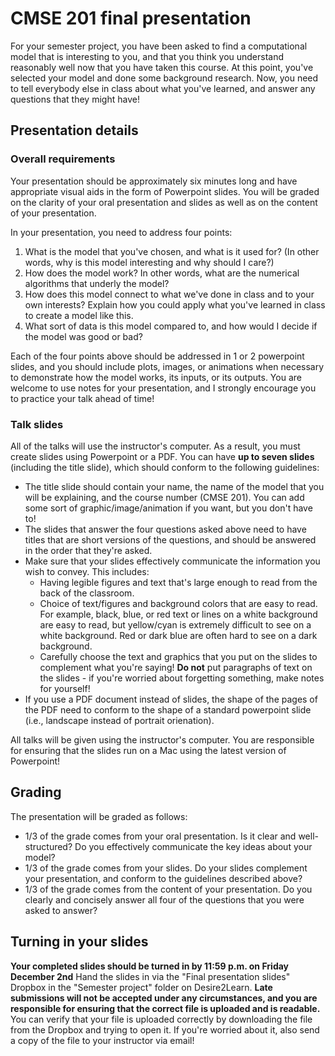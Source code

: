 # CMSE 201 final presentation

For your semester project, you have been asked to find a computational model that is interesting to you, and that you think you understand reasonably well now that you have taken this course.   At this point, you've selected your model and done some background research.  Now, you need to tell everybody else in class about what you've learned, and answer any questions that they might have!

## Presentation details

### Overall requirements

Your presentation should be approximately six minutes long and have appropriate visual aids in the form of Powerpoint slides.  You will be graded on the clarity of your oral presentation and slides as well as on the content of your presentation.

In your presentation, you need to address four points:

1. What is the model that you've chosen, and what is it used for?  (In other words, why is this model interesting and why should I care?)
2. How does the model work?  In other words, what are the numerical algorithms that underly the model?
3. How does this model connect to what we've done in class and to your own interests?  Explain how you could apply what you've learned in class to create a model like this.
4. What sort of data is this model compared to, and how would I decide if the model was good or bad?

Each of the four points above should be addressed in 1 or 2 powerpoint slides, and you should include plots, images, or animations when necessary to demonstrate how the model works, its inputs, or its outputs.  You are welcome to use notes for your presentation, and I strongly encourage you to practice your talk ahead of time!

### Talk slides

All of the talks will use the instructor's computer.  As a result, you must create slides using Powerpoint or a PDF.  You can have **up to seven slides** (including the title slide), which should conform to the following guidelines:

* The title slide should contain your name, the name of the model that you will be explaining, and the course number (CMSE 201).  You can add some sort of graphic/image/animation if you want, but you don't have to!
* The slides that answer the four questions asked above need to have titles that are short versions of the questions, and should be answered in the order that they're asked.
* Make sure that your slides effectively communicate the information you wish to convey.  This includes:
  * Having legible figures and text that's large enough to read from the back of the classroom.
  * Choice of text/figures and background colors that are easy to read.  For example, black, blue, or red text or lines on a white background are easy to read, but yellow/cyan is extremely difficult to see on a white background.  Red or dark blue are often hard to see on a dark background.
  * Carefully choose the text and graphics that you put on the slides to complement what you're saying! **Do not** put paragraphs of text on the slides - if you're worried about forgetting something, make notes for yourself!
* If you use a PDF document instead of slides, the shape of the pages of the PDF need to conform to the shape of a standard powerpoint slide (i.e., landscape instead of portrait orienation).

All talks will be given using the instructor's computer.  You are responsible for ensuring that the slides run on a Mac using the latest version of Powerpoint!

## Grading

The presentation will be graded as follows:

* 1/3 of the grade comes from your oral presentation.  Is it clear and well-structured?  Do you effectively communicate the key ideas about your model?
* 1/3 of the grade comes from your slides.  Do your slides complement your presentation, and conform to the guidelines described above?
* 1/3 of the grade comes from the content of your presentation.  Do you clearly and concisely answer all four of the questions that you were asked to answer?

## Turning in your slides

**Your completed slides should be turned in by 11:59 p.m. on Friday December 2nd**  Hand the slides in via the "Final presentation slides" Dropbox in the "Semester project" folder on Desire2Learn. **Late submissions will not be accepted under any circumstances, and you are responsible for ensuring that the correct file is uploaded and is readable.**  You can verify that your file is uploaded correctly by downloading the file from the Dropbox and trying to open it.  If you're worried about it, also send a copy of the file to your instructor via email!